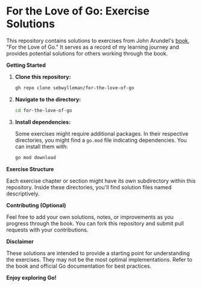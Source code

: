 # For the Love of Go: Exercise Solutions

This repository contains solutions to exercises from John Arundel's [book](https://bitfieldconsulting.com/books/love), "For the Love of Go." It serves as a record of my learning journey and provides potential solutions for others working through the book.

**Getting Started**

1. **Clone this repository:**

   ```bash
   gh repo clone sebwylleman/for-the-love-of-go
   ```

2. **Navigate to the directory:**

   ```bash
   cd for-the-love-of-go
   ```

3. **Install dependencies:**

   Some exercises might require additional packages. In their respective directories, you might find a `go.mod` file indicating dependencies. You can install them with:

   ```bash
   go mod download
   ```

**Exercise Structure**

Each exercise chapter or section might have its own subdirectory within this repository. Inside these directories, you'll find solution files named descriptively.

**Contributing (Optional)**

Feel free to add your own solutions, notes, or improvements as you progress through the book. You can fork this repository and submit pull requests with your contributions.

**Disclaimer**

These solutions are intended to provide a starting point for understanding the exercises. They may not be the most optimal implementations. Refer to the book and official Go documentation for best practices.

**Enjoy exploring Go!**
